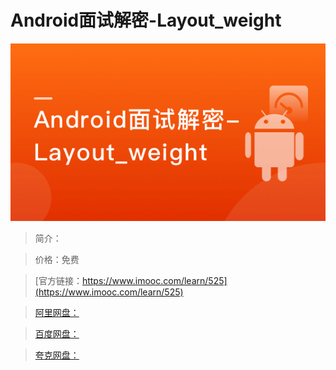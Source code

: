 # Android面试解密-Layout_weight

![img](../../assets/5fe442eb00013e9805400304.jpg)

> 简介：

> 价格：免费

> [官方链接：https://www.imooc.com/learn/525](https://www.imooc.com/learn/525)

> [阿里网盘：]()

> [百度网盘：]()

> [夸克网盘：]()
